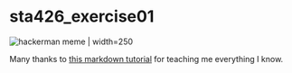 # sta426_exercise01

![hackerman meme](https://d112y698adiu2z.cloudfront.net/photos/production/software_photos/000/926/278/datas/original.jpg) | width=250

Many thanks to [this markdown tutorial](http://markdowntutorial.com/) for teaching me everything I know.
